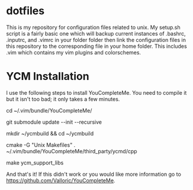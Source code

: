dotfiles
========
This is my repository for configuration files related to unix. My setup.sh
script is a fairly basic one which will backup current instances of .bashrc,
.inputrc, and .vimrc in your folder folder then link the configuration files in
this repository to the corresponding file in your home folder. This includes
.vim which contains my vim plugins and colorschemes.

YCM Installation
========
I use the following steps to install YouCompleteMe. You need to compile it but
it isn't too bad; it only takes a few minutes.

cd ~/.vim/bundle/YouCompleteMe/

git submodule update --init --recursive

mkdir ~/ycmbuild && cd ~/ycmbuild

cmake -G "Unix Makefiles" . ~/.vim/bundle/YouCompleteMe/third_party/ycmd/cpp

make ycm_support_libs

And that's it! If this didn't work or you would like more information go to
https://github.com/Valloric/YouCompleteMe.
